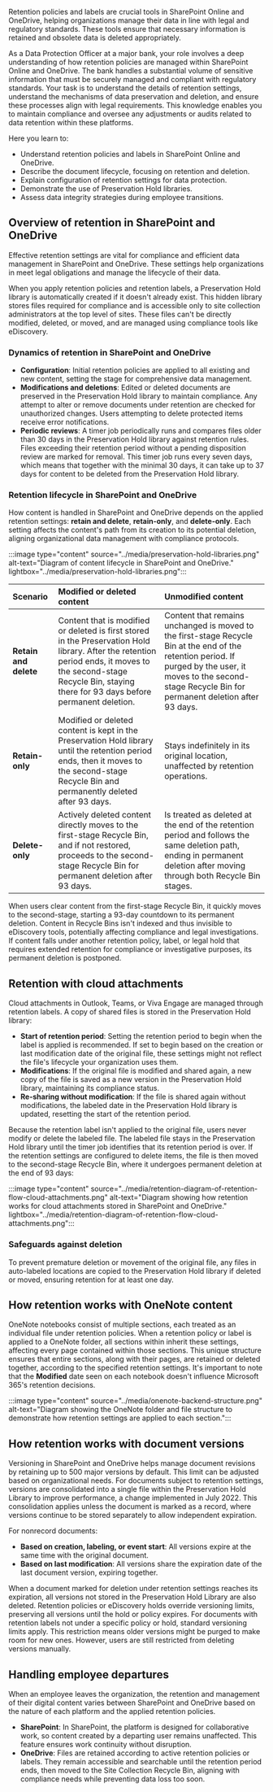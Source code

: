 Retention policies and labels are crucial tools in SharePoint Online and OneDrive, helping organizations manage their data in line with legal and regulatory standards. These tools ensure that necessary information is retained and obsolete data is deleted appropriately.

As a Data Protection Officer at a major bank, your role involves a deep understanding of how retention policies are managed within SharePoint Online and OneDrive. The bank handles a substantial volume of sensitive information that must be securely managed and compliant with regulatory standards. Your task is to understand the details of retention settings, understand the mechanisms of data preservation and deletion, and ensure these processes align with legal requirements. This knowledge enables you to maintain compliance and oversee any adjustments or audits related to data retention within these platforms.

Here you learn to:

- Understand retention policies and labels in SharePoint Online and OneDrive.
- Describe the document lifecycle, focusing on retention and deletion.
- Explain configuration of retention settings for data protection.
- Demonstrate the use of Preservation Hold libraries.
- Assess data integrity strategies during employee transitions.

## Overview of retention in SharePoint and OneDrive

Effective retention settings are vital for compliance and efficient data management in SharePoint and OneDrive. These settings help organizations in meet legal obligations and manage the lifecycle of their data.

When you apply retention policies and retention labels, a Preservation Hold library is automatically created if it doesn't already exist. This hidden library stores files required for compliance and is accessible only to site collection administrators at the top level of sites. These files can't be directly modified, deleted, or moved, and are managed using compliance tools like eDiscovery.

### Dynamics of retention in SharePoint and OneDrive

- **Configuration**: Initial retention policies are applied to all existing and new content, setting the stage for comprehensive data management.
- **Modifications and deletions**: Edited or deleted documents are preserved in the Preservation Hold library to maintain compliance. Any attempt to alter or remove documents under retention are checked for unauthorized changes. Users attempting to delete protected items receive error notifications.
- **Periodic reviews**: A timer job periodically runs and compares files older than 30 days in the Preservation Hold library against retention rules. Files exceeding their retention period without a pending disposition review are marked for removal. This timer job runs every seven days, which means that together with the minimal 30 days, it can take up to 37 days for content to be deleted from the Preservation Hold library.

### Retention lifecycle in SharePoint and OneDrive

How content is handled in SharePoint and OneDrive depends on the applied retention settings: **retain and delete**, **retain-only**, and **delete-only**. Each setting affects the content's path from its creation to its potential deletion, aligning organizational data management with compliance protocols.

:::image type="content" source="../media/preservation-hold-libraries.png" alt-text="Diagram of content lifecycle in SharePoint and OneDrive." lightbox="../media/preservation-hold-libraries.png":::

| Scenario | Modified or deleted content| Unmodified content|
| :--- | :--- | :--- |
| **Retain and delete**| Content that is modified or deleted is first stored in the Preservation Hold library. After the retention period ends, it moves to the second-stage Recycle Bin, staying there for 93 days before permanent deletion.| Content that remains unchanged is moved to the first-stage Recycle Bin at the end of the retention period. If purged by the user, it moves to the second-stage Recycle Bin for permanent deletion after 93 days.|
| **Retain-only**| Modified or deleted content is kept in the Preservation Hold library until the retention period ends, then it moves to the second-stage Recycle Bin and permanently deleted after 93 days.| Stays indefinitely in its original location, unaffected by retention operations.|
| **Delete-only**|Actively deleted content directly moves to the first-stage Recycle Bin, and if not restored, proceeds to the second-stage Recycle Bin for permanent deletion after 93 days.| Is treated as deleted at the end of the retention period and follows the same deletion path, ending in permanent deletion after moving through both Recycle Bin stages.|

When users clear content from the first-stage Recycle Bin, it quickly moves to the second-stage, starting a 93-day countdown to its permanent deletion. Content in Recycle Bins isn't indexed and thus invisible to eDiscovery tools, potentially affecting compliance and legal investigations. If content falls under another retention policy, label, or legal hold that requires extended retention for compliance or investigative purposes, its permanent deletion is postponed.

## Retention with cloud attachments

Cloud attachments in Outlook, Teams, or Viva Engage are managed through retention labels. A copy of shared files is stored in the Preservation Hold library:

- **Start of retention period**: Setting the retention period to begin when the label is applied is recommended. If set to begin based on the creation or last modification date of the original file, these settings might not reflect the file's lifecycle your organization uses them.
- **Modifications**: If the original file is modified and shared again, a new copy of the file is saved as a new version in the Preservation Hold library, maintaining its compliance status.
- **Re-sharing without modification**: If the file is shared again without modifications, the labeled date in the Preservation Hold library is updated, resetting the start of the retention period.

Because the retention label isn't applied to the original file, users never modify or delete the labeled file. The labeled file stays in the Preservation Hold library until the timer job identifies that its retention period is over. If the retention settings are configured to delete items, the file is then moved to the second-stage Recycle Bin, where it undergoes permanent deletion at the end of 93 days:

:::image type="content" source="../media/retention-diagram-of-retention-flow-cloud-attachments.png" alt-text="Diagram showing how retention works for cloud attachments stored in SharePoint and OneDrive." lightbox="../media/retention-diagram-of-retention-flow-cloud-attachments.png":::

### Safeguards against deletion

To prevent premature deletion or movement of the original file, any files in auto-labeled locations are copied to the Preservation Hold library if deleted or moved, ensuring retention for at least one day.

## How retention works with OneNote content

OneNote notebooks consist of multiple sections, each treated as an individual file under retention policies. When a retention policy or label is applied to a OneNote folder, all sections within inherit these settings, affecting every page contained within those sections. This unique structure ensures that entire sections, along with their pages, are retained or deleted together, according to the specified retention settings. It's important to note that the **Modified** date seen on each notebook doesn't influence Microsoft 365's retention decisions.

:::image type="content" source="../media/onenote-backend-structure.png" alt-text="Diagram showing the OneNote folder and file structure to demonstrate how retention settings are applied to each section.":::

## How retention works with document versions

Versioning in SharePoint and OneDrive helps manage document revisions by retaining up to 500 major versions by default. This limit can be adjusted based on organizational needs. For documents subject to retention settings, versions are consolidated into a single file within the Preservation Hold Library to improve performance, a change implemented in July 2022. This consolidation applies unless the document is marked as a record, where versions continue to be stored separately to allow independent expiration.

For nonrecord documents:

- **Based on creation, labeling, or event start**: All versions expire at the same time with the original document.
- **Based on last modification**: All versions share the expiration date of the last document version, expiring together.

When a document marked for deletion under retention settings reaches its expiration, all versions not stored in the Preservation Hold Library are also deleted. Retention policies or eDiscovery holds override versioning limits, preserving all versions until the hold or policy expires. For documents with retention labels not under a specific policy or hold, standard versioning limits apply. This restriction means older versions might be purged to make room for new ones. However, users are still restricted from deleting versions manually.

## Handling employee departures

When an employee leaves the organization, the retention and management of their digital content varies between SharePoint and OneDrive based on the nature of each platform and the applied retention policies.

- **SharePoint**: In SharePoint, the platform is designed for collaborative work, so content created by a departing user remains unaffected. This feature ensures work continuity without disruption.
- **OneDrive**: Files are retained according to active retention policies or labels. They remain accessible and searchable until the retention period ends, then moved to the Site Collection Recycle Bin, aligning with compliance needs while preventing data loss too soon.

